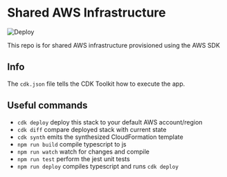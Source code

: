 # Shared AWS Infrastructure

![Deploy](https://github.com/covertbert/covertbert-bertie-blackman-shared-infra/workflows/Deploy/badge.svg)

This repo is for shared AWS infrastructure provisioned using the AWS SDK

## Info

The `cdk.json` file tells the CDK Toolkit how to execute the app.

## Useful commands

- `cdk deploy` deploy this stack to your default AWS account/region
- `cdk diff` compare deployed stack with current state
- `cdk synth` emits the synthesized CloudFormation template
- `npm run build` compile typescript to js
- `npm run watch` watch for changes and compile
- `npm run test` perform the jest unit tests
- `npm run deploy` compiles typescript and runs `cdk deploy`
